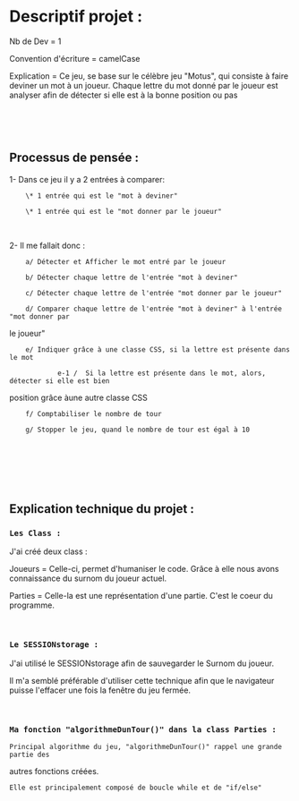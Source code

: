 **Descriptif projet :**
=======================

Nb de Dev = 1

Convention d'écriture = camelCase

Explication  = Ce jeu, se base sur le célèbre jeu "Motus", qui consiste à faire
deviner un mot à un joueur. Chaque lettre du mot donné par le joueur est
analyser afin de détecter si elle est à la bonne position ou pas

 

 

Processus de pensée :
---------------------

1- Dans ce jeu il y a 2 entrées à comparer:

		\* 1 entrée qui est le "mot à deviner"

		\* 1 entrée qui est le "mot donner par le joueur"

 

2- Il me fallait donc :

		a/ Détecter et Afficher le mot entré par le joueur

		b/ Détecter chaque lettre de l'entrée "mot à deviner"

		c/ Détecter chaque lettre de l'entrée "mot donner par le joueur"

		d/ Comparer chaque lettre de l'entrée "mot à deviner" à l'entrée "mot donner par
le joueur"

		e/ Indiquer grâce à une classe CSS, si la lettre est présente dans le mot

				e-1 /  Si la lettre est présente dans le mot, alors, détecter si elle est bien
position grâce àune autre classe CSS

		f/ Comptabiliser le nombre de tour

		g/ Stopper le jeu, quand le nombre de tour est égal à 10

 

 

 

Explication technique du projet :
---------------------------------

### `Les Class :`

J'ai créé deux class :

Joueurs = Celle-ci, permet d'humaniser le code. Grâce à elle nous avons
connaissance du surnom du joueur actuel.

Parties = Celle-la est une représentation d'une partie. C'est le coeur du
programme.

 

### `Le SESSIONstorage :`

J'ai utilisé le SESSIONstorage afin de sauvegarder le Surnom du joueur.

Il m'a semblé préférable d'utiliser cette technique afin que le navigateur
puisse l'effacer une fois la fenêtre du jeu fermée.

 

### `Ma fonction "algorithmeDunTour()" dans la class Parties :`

	Principal algorithme du jeu, "algorithmeDunTour()" rappel une grande partie des
autres fonctions créées.

	Elle est principalement composé de boucle while et de "if/else"

 
